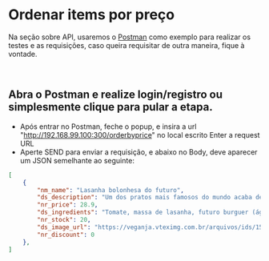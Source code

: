 # Ordenar items por preço
Na seção sobre API, usaremos o [Postman](https://www.getpostman.com/downloads/) como exemplo para realizar os testes e as requisições, caso queira requisitar de outra maneira, fique à vontade.

&nbsp;

## Abra o Postman e realize login/registro ou simplesmente clique para pular a etapa.
* Após entrar no Postman, feche o popup, e insira a url "http://192.168.99.100:300/orderbyprice" no local escrito Enter a request URL
* Aperte SEND para enviar a requisição, e abaixo no Body, deve aparecer um JSON semelhante ao seguinte:
```json
[
    {
        "nm_name": "Lasanha bolonhesa do futuro",
        "ds_description": "Um dos pratos mais famosos do mundo acaba de ganhar um novo significado nas mãos da nossa chef. A Lasanha do Futuro™ é feita com massa fresca e sementes de chia, ricas em vitaminas do complexo B, que dão um sabor irresistível à composição. As camadas de mussarela à base de castanhas dão um efeito cremoso igualzinho ao queijo tradicional, deixando qualquer um com brilho nos olhos e água na boca. O molho de tomate é cuidadosamente preparado com tomates italianos maduros que, combinado à proteína da Fazenda Futuro™, dão um toque especial e suculento à bolonhesa.",
        "nr_price": 28.9,
        "ds_ingredients": "Tomate, massa de lasanha, futuro burguer (água, preparado proteíco [proteína texturizada de soja, proteína isolada de soja, proteína de ervilha e farinha de grão de bico/, gordura vegetal, amido modificado, cebola, condimento preparado sabor carne, sal, açúcar, beterraba em pó, estabilizante metilcelulose, aroma natural e antioxidante ácido asórbico), mussarela de castanha (água, castanha de caju, óleo de coco, fermentado de semente de quinoa, polvilho doce, sal, massa de soja fermentada, suco de limão, alho em pó, lecitina de soja, goma xantana, kappa carragena, acidulante ácido lático), azeite de oliva, sal. CONTÉM GLÚTEN.",
        "nr_stock": 20,
        "ds_image_url": "https://veganja.vteximg.com.br/arquivos/ids/155804/Lasanha-do-Futuro.jpg?v=636967347182430000",
        "nr_discount": 0
    },
]
```